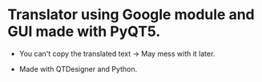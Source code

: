 # Translator using Google module and GUI made with PyQT5.

* You can't copy the translated text -> May mess with it later.

* Made with QTDesigner and Python.
